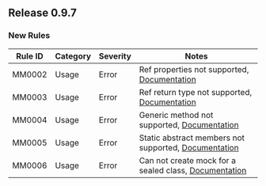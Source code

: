 ## Release 0.9.7

### New Rules

Rule ID | Category | Severity | Notes
--------|----------|----------|--------------------
MM0002  | Usage | Error    | Ref properties not supported, [Documentation](https://github.com/oswaldsql/MiniMock/blob/main/Documentation/AnalyzerRules/MM0002.md)          
MM0003  | Usage | Error    | Ref return type not supported, [Documentation](https://github.com/oswaldsql/MiniMock/blob/main/Documentation/AnalyzerRules/MM0003.md)         
MM0004  | Usage | Error    | Generic method not supported, [Documentation](https://github.com/oswaldsql/MiniMock/blob/main/Documentation/AnalyzerRules/MM0004.md)          
MM0005  | Usage | Error    | Static abstract members not supported, [Documentation](https://github.com/oswaldsql/MiniMock/blob/main/Documentation/AnalyzerRules/MM0005.md)
MM0006  | Usage | Error    | Can not create mock for a sealed class, [Documentation](https://github.com/oswaldsql/MiniMock/blob/main/Documentation/AnalyzerRules/MM0006.md)


